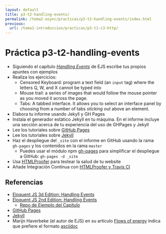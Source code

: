 ```yaml
---
layout: default
title: p3-t2-handling-events/
permalink: /tema2-async/practicas/p3-t2-handling-events/index.html
previous:
  url: /tema1-introduccion/practicas/p3-t1-c3-http/
---
```



# Práctica p3-t2-handling-events

* Siguiendo el capítulo *[Handling Events](https://eloquentjavascript.net/15_event.html)*  de EJS escribe tus propios apuntes con ejemplos
* Realiza los ejercicios:
  * Censored Keyboard:  program a text field (an `input`  tag) where the letters Q, W, and X cannot be typed into
  * Mouse trail: a series of images that would follow the mouse pointer as you moved it across the page.
  * Tabs:  A tabbed interface. It allows you to select an interface panel by choosing from a number of tabs *sticking out* above an element.
* Elabora tu informe usando Jekyll y GH Pages
* Instala el generador estático Jekyll en tu máquina. En el informe incluye una sección acerca de tu experiencia del uso de GHPages y Jekyll
* Lee los tutoriales sobre [GitHub Pages](https://pages.github.com/)
* Lee los tutoriales sobre [Jekyll]({{site.baseurl}}/tema3-web/jekyll)
* Haz el despliegue del `_site` con el informe en GitHub usando la rama `gh-pages` y los contenidos en la rama `master`
  * Puedes usar el módulo npm [gh-pages](https://www.npmjs.com/package/gh-pages) para simplificar el despliegue a GitHub: `gh-pages -d _site`
* Usa [HTMLProofer](https://github.com/gjtorikian/html-proofer) para testear la salud de  tu website
* Añade Integración Contínua con  [HTMLProofer y Travis CI](https://github.com/gjtorikian/html-proofer/wiki/Using-HTMLProofer-From-Ruby-and-Travis)

## Referencias

* [Eloquent JS 3d Edition: Handling Events](https://eloquentjavascript.net/15_event.html)
* [Eloquent JS 2nd Edition: Handling Events](https://eloquentjavascript.net/2nd_edition/14_event.html)
  - [Repo de Ejemplo del Capítulo](https://github.com/ULL-ESIT-MII-CA-1718/ejs-chapter14-handling-events)
* [GitHub Pages](https://pages.github.com/)
* [Jekyll]({{site.baseurl}}//tema3-web/jekyll)
* Marijn Haverbeke (el autor de EJS) en su artículo [Flows of energy](http://marijnhaverbeke.nl/blog/eloquent-javascipts-build-system.html) indica que prefiere el formato [asciidoc](http://www.methods.co.nz/asciidoc/) 